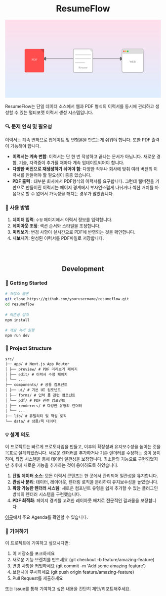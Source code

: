 <center>
<h1>ResumeFlow</h1>

![ResumeFlow 컨셉 이미지](public/concept.svg)

</center>

ResumeFlow는 단일 데이터 소스에서 웹과 PDF 형식의 이력서를 동시에 관리하고 생성할 수 있는 멀티포맷 이력서 생성 시스템입니다.

### 🔍 문제 인식 및 필요성

이력서는 계속 변하므로 업데이트 및 변형본을 만드는게 쉬워야 합니다. 또한 PDF 출력이 가능해야 합니다.

- **이력서는 계속 변함**: 이력서는 단 한 번 작성하고 끝나는 문서가 아닙니다. 새로운 경험, 기술, 자격증이 추가될 때마다 계속 업데이트되어야 합니다.
- **다양한 버전으로 재생성하기 쉬어야 함**: 다양한 직무나 회사에 맞춰 여러 버전의 이력서를 만들어야 할 필요성이 종종 있습니다.
- **PDF 출력** : 대부분 회사에서 PDF형식의 이력서를 요구합니다. 그런데 웹버전을 기반으로 만들어진 이력서는 페이지 경계에서 부자연스럽게 나뉘거나 섹션 배치를 마음대로 할 수 없어서 가독성을 해치는 경우가 많았습니다.

### 📝 사용 방법

1. **데이터 입력**: `수정` 페이지에서 이력서 정보를 입력합니다.
2. **레이아웃 조정**: 섹션 순서와 스타일을 조정합니다.
3. **미리보기**: 변경 사항이 실시간으로 PDF에 반영되는 것을 확인합니다.
4. **내보내기**: 완성된 이력서를 PDF파일로 저장합니다.

<br/>
<br/>

<center>
<h2>Development</h2>
</center>

### 🔰 Getting Started

```bash
# 저장소 클론
git clone https://github.com/yourusername/resumeflow.git
cd resumeflow

# 의존성 설치
npm install

# 개발 서버 실행
npm run dev
```

### 🚀 Project Structure

```
src/
├── app/ # Next.js App Router
│ ├── preview/ # PDF 미리보기 페이지
│ ├── edit/ # 이력서 수정 페이지
│ └── ...
├── components/ # 공통 컴포넌트
│ ├── ui/ # 기본 UI 컴포넌트
│ ├── forms/ # 입력 폼 관련 컴포넌트
│ └── pdf/ # PDF 관련 컴포넌트
│ ├── renderers/ # 다양한 유형의 렌더러
│ └── ...
├── lib/ # 유틸리티 및 핵심 로직
└── data/ # 샘플/목 데이터
```

### 💡 설계 의도

이 프로젝트는 빠르게 프로토타입을 만들고, 이후의 확장성과 유지보수성을 높이는 것을 목표로 설계되었습니다. 새로운 렌더러를 추가하거나 기존 렌더러를 수정하는 것이 용이하며, 타입 시스템을 통해 데이터 일관성을 보장합니다. 최소한의 기능으로 구현되었지만 추후에 새로운 기능을 추가하는 것이 용이하도록 하였습니다.

1. **단일 데이터 소스**: 모든 이력서 콘텐츠는 한 곳에서 관리되어 일관성을 유지합니다.
2. **관심사 분리**: 데이터, 레이아웃, 렌더링 로직을 분리하여 유지보수성을 높였습니다.
3. **확장 가능한 렌더러 시스템**: 새로운 컴포넌트 유형을 쉽게 추가할 수 있는 플러그인 방식의 렌더러 시스템을 구현했습니다.
4. **PDF 최적화**: 페이지 경계를 고려한 레이아웃 배치로 전문적인 결과물을 보장합니다.

[이곳](agenda.md)에서 주요 Agenda를 확인할 수 있습니다.

### 🤝 기여하기

이 프로젝트에 기여하고 싶으시다면:

1. 이 저장소를 포크하세요
2. 새로운 기능 브랜치를 만드세요 (git checkout -b feature/amazing-feature)
3. 변경 사항을 커밋하세요 (git commit -m 'Add some amazing feature')
4. 브랜치에 푸시하세요 (git push origin feature/amazing-feature)
5. Pull Request를 제출하세요

또는 Issue를 통해 기여하고 싶은 내용을 간단히 제안/리포트해주세요.
